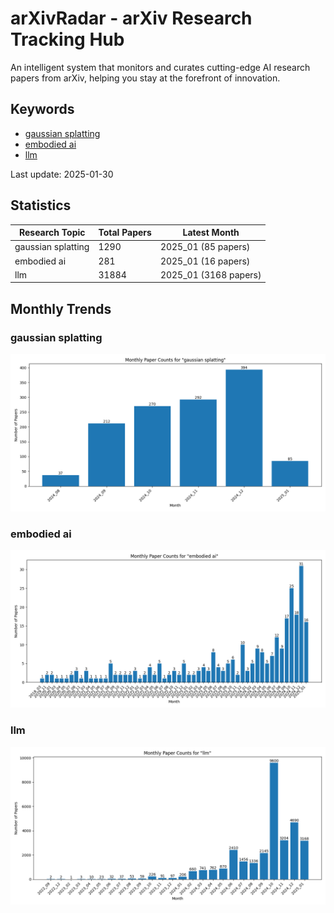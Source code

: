 # arXivRadar - arXiv Research Tracking Hub
An intelligent system that monitors and curates cutting-edge AI research papers from arXiv, helping you stay at the forefront of innovation.

## Keywords

- [gaussian splatting](gaussian_splatting/)
- [embodied ai](embodied_ai/)
- [llm](llm/)

Last update: 2025-01-30

## Statistics

| Research Topic | Total Papers | Latest Month |
| --- | --- | --- |
| gaussian splatting | 1290 | 2025_01 (85 papers) |
| embodied ai | 281 | 2025_01 (16 papers) |
| llm | 31884 | 2025_01 (3168 papers) |

## Monthly Trends

### gaussian splatting

![Monthly Paper Counts for gaussian splatting](gaussian_splatting/monthly_stats.png)

### embodied ai

![Monthly Paper Counts for embodied ai](embodied_ai/monthly_stats.png)

### llm

![Monthly Paper Counts for llm](llm/monthly_stats.png)

